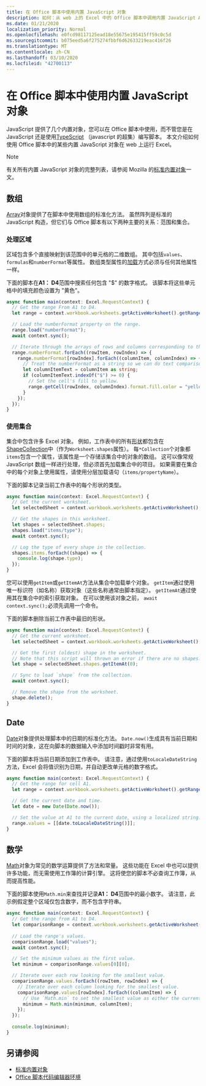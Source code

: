 ```yaml
---
title: 在 Office 脚本中使用内置 JavaScript 对象
description: 如何：从 web 上的 Excel 中的 Office 脚本中调用内置 JavaScript Api。
ms.date: 01/21/2020
localization_priority: Normal
ms.openlocfilehash: e0fcd98117125ead18e55675e195415ff59c0c5d
ms.sourcegitcommit: b075eed5a6f275274fbbf6d62633219eac416f26
ms.translationtype: MT
ms.contentlocale: zh-CN
ms.lasthandoff: 03/10/2020
ms.locfileid: "42700113"
---
```

# <a name="using-built-in-javascript-objects-in-office-scripts"></a>在 Office 脚本中使用内置 JavaScript 对象

JavaScript 提供了几个内置对象，您可以在 Office 脚本中使用，而不管您是在 JavaScript 还是使用[TypeScript](../overview/code-editor-environment.md) （javascript 的超集）编写脚本。 本文介绍如何使用 Office 脚本中的某些内置 JavaScript 对象在 web 上运行 Excel。

> [!NOTE]
> 有关所有内置 JavaScript 对象的完整列表，请参阅 Mozilla 的[标准内置对象](https://developer.mozilla.org/docs/Web/JavaScript/Reference/Global_Objects)一文。

## <a name="array"></a>数组

[Array](https://developer.mozilla.org/docs/Web/JavaScript/Reference/Global_Objects/Array)对象提供了在脚本中使用数组的标准化方法。 虽然阵列是标准的 JavaScript 构造，但它们与 Office 脚本有以下两种主要的关系：范围和集合。

### <a name="working-with-ranges"></a>处理区域

区域包含多个直接映射到该范围中的单元格的二维数组。 其中包括`values`、 `formulas`和`numberFormat`等属性。 数组类型属性的[加载](scripting-fundamentals.md#sync-and-load)方式必须与任何其他属性一样。

下面的脚本在**A1： D4**范围中搜索任何包含 "$" 的数字格式。 该脚本将这些单元格中的填充颜色设置为 "黄色"。

```TypeScript
async function main(context: Excel.RequestContext) {
  // Get the range From A1 to D4.
  let range = context.workbook.worksheets.getActiveWorksheet().getRange("A1:D4");

  // Load the numberFormat property on the range.
  range.load("numberFormat");
  await context.sync();

  // Iterate through the arrays of rows and columns corresponding to those in the range.
  range.numberFormat.forEach((rowItem, rowIndex) => {
    range.numberFormat[rowIndex].forEach((columnItem, columnIndex) => {
      // Treat the numberFormat as a string so we can do text comparisons.
      let columnItemText = columnItem as string;
      if (columnItemText.indexOf("$") >= 0) {
        // Set the cell's fill to yellow.
        range.getCell(rowIndex, columnIndex).format.fill.color = "yellow";
      }
    });
  });
}
```

### <a name="working-with-collections"></a>使用集合

集合中包含许多 Excel 对象。 例如，工作表中的所有[形状](/javascript/api/office-scripts/excel/excel.shape)都包含在[ShapeCollection](/javascript/api/office-scripts/excel/excel.shapecollection)中（作为`Worksheet.shapes`属性）。 每`*Collection`个对象都`items`包含一个属性，该属性是一个存储该集合中的对象的数组。 这可以像常规 JavaScript 数组一样进行处理，但必须首先加载集合中的项目。 如果需要在集合中的每个对象上使用属性，请使用分层加载语句（`items/propertyName`）。

下面的脚本记录当前工作表中的每个形状的类型。

```TypeScript
async function main(context: Excel.RequestContext) {
  // Get the current worksheet.
  let selectedSheet = context.workbook.worksheets.getActiveWorksheet();

  // Get the shapes in this worksheet.
  let shapes = selectedSheet.shapes;
  shapes.load("items/type");
  await context.sync();

  // Log the type of every shape in the collection.
  shapes.items.forEach((shape) => {
    console.log(shape.type);
  });
}
```

您可以使用`getItem`或`getItemAt`方法从集合中加载单个对象。 `getItem`通过使用唯一标识符（如名称）获取对象（这些名称通常由脚本指定）。 `getItemAt`通过使用其在集合中的索引获取对象。 在可以使用该对象之前， `await context.sync();`必须先调用一个命令。

下面的脚本删除当前工作表中最旧的形状。

```Typescript
async function main(context: Excel.RequestContext) {
  // Get the current worksheet.
  let selectedSheet = context.workbook.worksheets.getActiveWorksheet();

  // Get the first (oldest) shape in the worksheet.
  // Note that this script will thrown an error if there are no shapes.
  let shape = selectedSheet.shapes.getItemAt(0);

  // Sync to load `shape` from the collection.
  await context.sync();

  // Remove the shape from the worksheet.
  shape.delete();
}
```

## <a name="date"></a>Date

[Date](https://developer.mozilla.org/docs/Web/JavaScript/Reference/Global_Objects/Date)对象提供处理脚本中的日期的标准化方法。 `Date.now()`生成具有当前日期和时间的对象，这在向脚本的数据输入中添加时间戳时非常有用。

下面的脚本将当前日期添加到工作表中。 请注意，通过使用`toLocaleDateString`方法，Excel 会将值识别为日期，并自动更改单元格的数字格式。

```TypeScript
async function main(context: Excel.RequestContext) {
  // Get the range for cell A1.
  let range = context.workbook.worksheets.getActiveWorksheet().getRange("A1");

  // Get the current date and time.
  let date = new Date(Date.now());

  // Set the value at A1 to the current date, using a localized string.
  range.values = [[date.toLocaleDateString()]];
}
```

## <a name="math"></a>数学

[Math](https://developer.mozilla.org/docs/Web/JavaScript/Reference/Global_Objects/Math)对象为常见的数学运算提供了方法和常量。 这些功能在 Excel 中也可以提供许多功能，而无需使用工作簿的计算引擎。 这将使您的脚本不必查询工作簿，从而提高性能。

下面的脚本使用`Math.min`来查找并记录**A1： D4**范围中的最小数字。 请注意，此示例假定整个区域仅包含数字，而不包含字符串。

```TypeScript
async function main(context: Excel.RequestContext) {
  // Get the range from A1 to D4.
  let comparisonRange = context.workbook.worksheets.getActiveWorksheet().getRange("A1:D4");
  
  // Load the range's values.
  comparisonRange.load("values");
  await context.sync();

  // Set the minimum values as the first value.
  let minimum = comparisonRange.values[0][0];

  // Iterate over each row looking for the smallest value.
  comparisonRange.values.forEach((rowItem, rowIndex) => {
    // Iterate over each column looking for the smallest value.
    comparisonRange.values[rowIndex].forEach((columnItem) => {
      // Use `Math.min` to set the smallest value as either the current cell's value or the previous minimum.
      minimum = Math.min(minimum, columnItem);
    });
  });
  
  console.log(minimum);
}

```

## <a name="see-also"></a>另请参阅

- [标准内置对象](https://developer.mozilla.org/docs/Web/JavaScript/Reference/Global_Objects)
- [Office 脚本代码编辑器环境](../overview/code-editor-environment.md)
